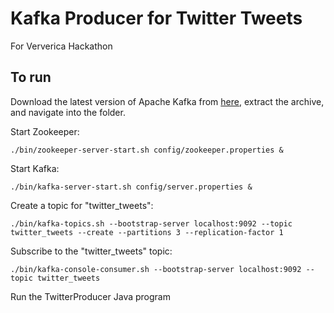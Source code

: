 # Kafka Producer for Twitter Tweets

For Ververica Hackathon

## To run

Download the latest version of Apache Kafka from [here](https://kafka.apache.org/downloads), extract the archive, and navigate into the folder.

Start Zookeeper:

```
./bin/zookeeper-server-start.sh config/zookeeper.properties &
```

Start Kafka:

```
./bin/kafka-server-start.sh config/server.properties &
```

Create a topic for "twitter_tweets":

```
./bin/kafka-topics.sh --bootstrap-server localhost:9092 --topic twitter_tweets --create --partitions 3 --replication-factor 1
```

Subscribe to the "twitter_tweets" topic:

```
./bin/kafka-console-consumer.sh --bootstrap-server localhost:9092 --topic twitter_tweets
```

Run the TwitterProducer Java program
